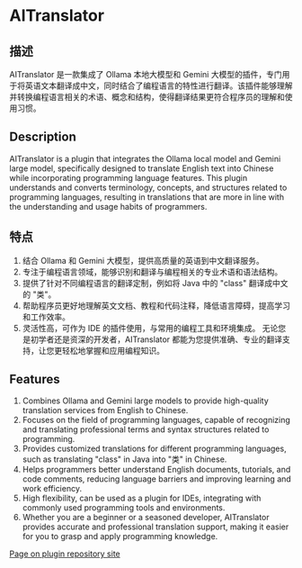 # AITranslator
<!-- Plugin description -->
## 描述
AITranslator 是一款集成了 Ollama 本地大模型和 Gemini 大模型的插件，专门用于将英语文本翻译成中文，同时结合了编程语言的特性进行翻译。该插件能够理解并转换编程语言相关的术语、概念和结构，使得翻译结果更符合程序员的理解和使用习惯。
## Description
AITranslator is a plugin that integrates the Ollama local model and Gemini large model, specifically designed to translate English text into Chinese while incorporating programming language features. This plugin understands and converts terminology, concepts, and structures related to programming languages, resulting in translations that are more in line with the understanding and usage habits of programmers.
## 特点
1. 结合 Ollama 和 Gemini 大模型，提供高质量的英语到中文翻译服务。
2. 专注于编程语言领域，能够识别和翻译与编程相关的专业术语和语法结构。
3. 提供了针对不同编程语言的翻译定制，例如将 Java 中的 "class" 翻译成中文的 "类"。
4. 帮助程序员更好地理解英文文档、教程和代码注释，降低语言障碍，提高学习和工作效率。
5. 灵活性高，可作为 IDE 的插件使用，与常用的编程工具和环境集成。
无论您是初学者还是资深的开发者，AITranslator 都能为您提供准确、专业的翻译支持，让您更轻松地掌握和应用编程知识。
## Features
1. Combines Ollama and Gemini large models to provide high-quality translation services from English to Chinese.
2. Focuses on the field of programming languages, capable of recognizing and translating professional terms and syntax structures related to programming.
3. Provides customized translations for different programming languages, such as translating "class" in Java into "类" in Chinese.
4. Helps programmers better understand English documents, tutorials, and code comments, reducing language barriers and improving learning and work efficiency.
5. High flexibility, can be used as a plugin for IDEs, integrating with commonly used programming tools and environments.
6. Whether you are a beginner or a seasoned developer, AITranslator provides accurate and professional translation support, making it easier for you to grasp and apply programming knowledge.
<!-- Plugin description end -->
[Page on plugin repository site](https://plugins.jetbrains.com/plugin/23993-aitranslate)
